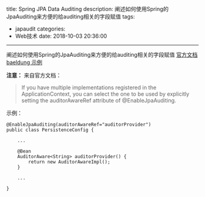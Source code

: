 title: Spring JPA Data Auditing
description: 阐述如何使用Spring的JpaAuditing来方便的给auditing相关的字段赋值
tags:
  - japaudit
categories:
  - Web技术
date: 2018-10-03 20:36:00
---
阐述如何使用Spring的JpaAuditing来方便的给auditing相关的字段赋值
[官方文档](http://docs.spring.io/spring-data/jpa/docs/1.10.4.RELEASE/reference/html/#auditing)
[baeldung 示例](http://www.baeldung.com/database-auditing-jpa)

**注意：**
来自官方文档：
> If you have multiple implementations registered in the ApplicationContext, you can select the one to be used by explicitly setting the auditorAwareRef attribute of @EnableJpaAuditing.

示例：

```
@EnableJpaAuditing(auditorAwareRef="auditorProvider")
public class PersistenceConfig {
     
    ...
     
    @Bean
    AuditorAware<String> auditorProvider() {
        return new AuditorAwareImpl();
    }
     
    ...
     
}
```
